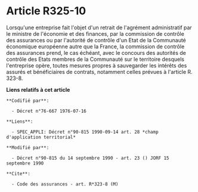# Article R325-10

Lorsqu'une entreprise fait l'objet d'un retrait de l'agrément administratif par le ministre de l'économie et des finances,
par la commission de contrôle des assurances ou par l'autorité de contrôle d'un Etat de la Communauté économique européenne
autre que la France, la commission de contrôle des assurances prend, le cas échéant, avec le concours des autorités de
contrôle des Etats membres de la Communauté sur le territoire desquels l'entreprise opère, toutes mesures propres à
sauvegarder les intérêts des assurés et bénéficiaires de contrats, notamment celles prévues à l'article R. 323-8.

**Liens relatifs à cet article**

	**Codifié par**:

	  - Décret n°76-667 1976-07-16

	**Liens**:

	  - SPEC_APPLI: Décret n°90-815 1990-09-14 art. 28 *champ d'application territorial*

	**Modifié par**:

	  - Décret n°90-815 du 14 septembre 1990 - art. 23 () JORF 15 septembre 1990

	**Cite**:

	  - Code des assurances - art. R*323-8 (M)
